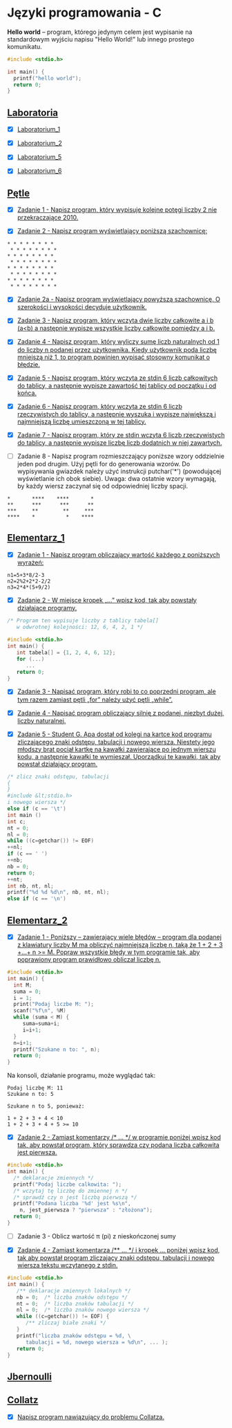# Języki programowania - C

**Hello world** – program, którego jedynym celem jest wypisanie na standardowym wyjściu napisu "Hello World!" lub innego prostego komunikatu.

```c
#include <stdio.h>

int main() {
  printf("hello world");
  return 0;
}
```
## [Laboratoria](https://github.com/Dunkenblat/Project/tree/master/laboratoria)
* [x] [Laboratorium_1](https://github.com/Dunkenblat/Project/blob/master/laboratoria/laboratorium1.md)

* [x] [Laboratorium_2](https://github.com/Dunkenblat/Project/blob/master/laboratoria/laboratorium2.md)

* [x] [Laboratorium_5](https://github.com/Dunkenblat/Project/blob/master/laboratoria/laboratorium2.md)

* [x] [Laboratorium_6](https://github.com/Dunkenblat/Project/blob/master/laboratoria/laboratorium2.md)

## [Pętle](https://github.com/Dunkenblat/Project/tree/master/petle)
* [x] [Zadanie 1 - Napisz program, który wypisuje kolejne potęgi liczby 2 nie przekraczające 2010.](https://github.com/Dunkenblat/Project/blob/master/petle/1.c)

* [x] [Zadanie 2 -  Napisz program wyświetlający poniższą szachownicę:](https://github.com/Dunkenblat/Project/blob/master/petle/2.c)
```
* * * * * * * *
 * * * * * * * *
* * * * * * * *
 * * * * * * * *
* * * * * * * *
 * * * * * * * *
* * * * * * * *
 * * * * * * * *
 ```

* [x] [Zadanie 2a -  Napisz program wyświetlający powyższą szachownicę. O szerokości i wysokości decyduje użytkownik.](https://github.com/Dunkenblat/Project/blob/master/petle/2a.c)

* [x] [Zadanie 3 - Napisz program, który wczyta dwie liczby całkowite a i b (a<b) a następnie wypisze wszystkie liczby całkowite pomiędzy a i b.](https://github.com/Dunkenblat/Project/blob/master/petle/3.c)

* [x] [Zadanie 4 - Napisz program, który wyliczy sumę liczb naturalnych od 1 do liczby n podanej przez użytkownika. Kiedy użytkownik poda liczbę mniejszą niż 1, to program powinien wypisać stosowny komunikat o błędzie.](https://github.com/Dunkenblat/Project/blob/master/petle/4.c)

* [x] [Zadanie 5 - Napisz program, który wczyta ze stdin 6 liczb całkowitych do tablicy, a następnie wypisze zawartość tej tablicy od początku i od końca.](https://github.com/Dunkenblat/Project/blob/master/petle/5.c)

* [x] [Zadanie 6 - Napisz program, który wczyta ze stdin 6 liczb rzeczywistych do tablicy, a następnie wyszuka i wypisze największą i najmniejszą liczbę umieszczoną w tej tablicy.](https://github.com/Dunkenblat/Project/blob/master/petle/6.c)

* [x] [Zadanie 7 - Napisz program, który ze stdin wczyta 6 liczb rzeczywistych do tablicy, a następnie wypisze liczbę liczb dodatnich w niej zawartych.](https://github.com/Dunkenblat/Project/blob/master/petle/7.c)

* [ ] Zadanie 8 - Napisz program rozmieszczający poniższe wzory oddzielnie jeden pod drugim. Użyj pętli for do generowania wzorów. Do wypisywania gwiazdek należy użyć instrukcji putchar('*') (powodującej wyświetlanie ich obok siebie). Uwaga: dwa ostatnie wzory wymagają, by każdy wiersz zaczynał się od odpowiedniej liczby spacji.
``` 
*       ****    ****       *
**      ***      ***      **
***     **        **     ***
****    *          *    ****
```

## [Elementarz_1](https://github.com/Dunkenblat/Project/tree/master/elementarz_1)
* [x] [Zadanie 1 - Napisz program obliczający wartość każdego z poniższych wyrażeń:](https://github.com/Dunkenblat/Project/blob/master/elementarz_1/1.c)
```
n1=5+3*8/2-3
n2=2%2+2*2-2/2
n3=2*4*(5+9/2)
```

* [x] [Zadanie 2 - W miejsce kropek „...” wpisz kod, tak aby powstały działające programy.](https://github.com/Dunkenblat/Project/blob/master/elementarz_1/2.c)
```c
/* Program ten wypisuje liczby z tablicy tabela[]
   w odwrotnej kolejności: 12, 6, 4, 2, 1 */
   
#include <stdio.h>
int main() {
   int tabela[] = {1, 2, 4, 6, 12};
   for (...)
      ...
   return 0;
}
```

* [x] [Zadanie 3 - Napisać program, który robi to co poprzedni program, ale tym razem zamiast pętli „for” należy użyć pętli „while”.](https://github.com/Dunkenblat/Project/blob/master/elementarz_1/3.c)

* [x] [Zadanie 4 - Napisać program obliczający silnię z podanej, niezbyt dużej, liczby naturalnej.](https://github.com/Dunkenblat/Project/blob/master/elementarz_1/4.c)

* [x] [Zadanie 5 - Student G. Apa dostał od kolegi na kartce kod programu zliczającego znaki odstępu, tabulacji i nowego wiersza. Niestety jego młodszy brat pociął kartkę na kawałki zawierające po jednym wierszu kodu, a następnie kawałki te wymieszał. Uporządkuj te kawałki, tak aby powstał działający program.](https://github.com/Dunkenblat/Project/blob/master/elementarz_1/5.c)
```c
/* zlicz znaki odstępu, tabulacji
{
}
#include &lt;stdio.h>
i nowego wiersza */
else if (c == '\t')
int main ()
int c;
nt = 0;
nl = 0;
while ((c=getchar()) != EOF)
++nl;
if (c == ' ')
++nb;
nb = 0;
return 0;
++nt;
int nb, nt, nl;
printf("%d %d %d\n", nb, nt, nl);
else if (c == '\n')
```

## [Elementarz_2](https://github.com/Dunkenblat/Project/tree/master/elementarz_2)
* [x] [Zadanie 1 - Poniższy – zawierający wiele błędów – program dla podanej z klawiatury liczby M ma obliczyć najmniejszą liczbę n, taką że 1 + 2 + 3 +...+ n >= M. Popraw wszystkie błędy w tym programie tak, aby poprawiony program prawidłowo obliczał liczbę n.](https://github.com/Dunkenblat/Project/blob/master/elementarz_2/1.c)
```c
#include <stdio.h>
int main() {
  int M;
  suma = 0;
  i = 1;
  print("Podaj liczbe M: ");
  scanf("%f\n", %M)
  while (suma < M) {
     suma=suma+i;
     i=i+1;
  }
  n=i+1;
  printf("Szukane n to: ", n);
  return 0;
}

```
Na konsoli, działanie programu, może wyglądać tak:
```
Podaj liczbę M: 11
Szukane n to: 5

Szukane n to 5, ponieważ:

1 + 2 + 3 + 4 < 10
1 + 2 + 3 + 4 + 5 >= 10
```

* [x] [Zadanie 2 - Zamiast komentarzy /* ... */ w programie poniżej wpisz kod tak, aby powstał program, który sprawdza czy podana liczba całkowita jest pierwsza.](https://github.com/Dunkenblat/Project/blob/master/elementarz_2/2.c)
```c
#include <stdio.h>
int main() {
  /* deklaracje zmiennych */
  printf("Podaj liczbe calkowita: ");
  /* wczytaj tę liczbę do zmiennej n */
  /* sprawdź czy n jest liczbą pierwszą */
  printf("Podana liczba '%d' jest %s\n",
    n, jest_pierwsza ? "pierwsza" : "złożona");
  return 0;
}
```

* [ ] Zadanie 3 - Oblicz wartość π (pi) z nieskończonej sumy

* [x] [Zadanie 4 - Zamiast komentarza /** ... */ i kropek ... poniżej wpisz kod, tak aby powstał program zliczający znaki odstępu, tabulacji i nowego wiersza tekstu wczytanego z stdin.](https://github.com/Dunkenblat/Project/blob/master/elementarz_2/4.c)
```c
#include <stdio.h>
int main() {
   /** deklaracje zmiennych lokalnych */
   nb = 0;  /* liczba znaków odstępu */
   nt = 0;  /* liczba znaków tabulacji */
   nl = 0;  /* liczba znaków nowego wiersza */
   while ((c=getchar()) != EOF) {
      /** zliczaj białe znaki */
   }
   printf("liczba znaków odstępu = %d, \
      tabulacji = %d, nowego wiersza = %d\n", ... );
   return 0;
}
```

## [Jbernoulli](https://github.com/Dunkenblat/Project/tree/master/jbernoulli)
## [Collatz](https://github.com/Dunkenblat/Project/tree/master/collatz)

* [x] [Napisz program nawiązujący do problemu Collatza.](https://github.com/Dunkenblat/Project/blob/master/collatz/collatz.c)


